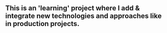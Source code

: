 ## This is an 'learning' project where I add & integrate new technologies and approaches like in production projects.
